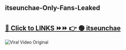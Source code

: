 
 ## itseunchae-Only-Fans-Leaked

# <h2><a href="https://clipsfans.com/itseunchae&ref=git">🔗 Click to LINKS ⏩⏩ 👉 🟢 itseunchae </a></h2>

<a href="https://clipsfans.com/itseunchae&ref=git" rel="nofollow" data-target="animated-image.originalLink"><img src="https://i.ibb.co.com/xMMVF88/686577567.gif" alt="Viral Video Original" style="max-width: 100%; display: inline-block;" data-target="animated-image.originalImage"></a>
